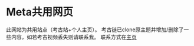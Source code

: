 # Meta共用网页
此网站为共用站点（考古站+个人主页）。
考古链已clone原主题并增加/删除了一些内容，如若考古视频丢失则请联系我。
联系方式在[主页](https://metallicallex.github.io/index.html)
